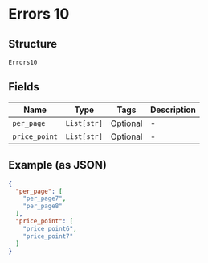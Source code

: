 
# Errors 10

## Structure

`Errors10`

## Fields

| Name | Type | Tags | Description |
|  --- | --- | --- | --- |
| `per_page` | `List[str]` | Optional | - |
| `price_point` | `List[str]` | Optional | - |

## Example (as JSON)

```json
{
  "per_page": [
    "per_page7",
    "per_page8"
  ],
  "price_point": [
    "price_point6",
    "price_point7"
  ]
}
```

